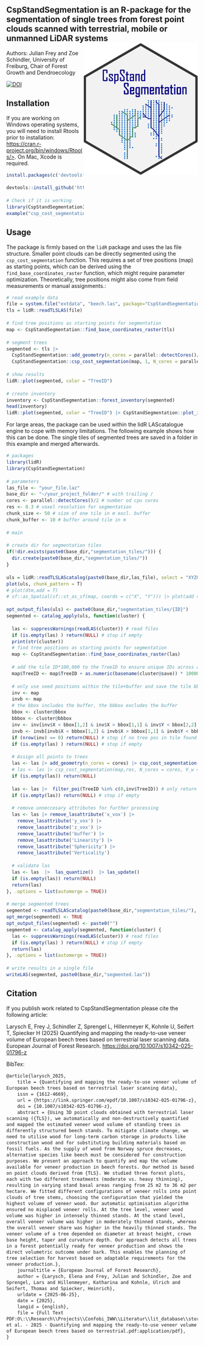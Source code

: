 ## CspStandSegmentation is an R-package for the segmentation of single trees from forest point clouds scanned with terrestrial, mobile or unmanned LiDAR systems <img src="https://github.com/JulFrey/CspStandSegmentation/blob/main/inst/figures/csp_logo.png" align="right" width = 300/>

Authors: Julian Frey and Zoe Schindler, University of Freiburg, Chair of Forest Growth and Dendroecology


[![DOI](https://zenodo.org/badge/DOI/10.5281/zenodo.17294732.svg)](https://doi.org/10.5281/zenodo.17294732)




## Installation

If you are working on Windows operating systems, you will need to install Rtools prior to installation: https://cran.r-project.org/bin/windows/Rtools/>. On Mac, Xcode is required. 

```R
install.packages(c('devtools', 'Rcpp', 'lidR', 'dbscan', 'igraph', 'foreach', 'doParallel','magrittr', 'data.table'))

devtools::install_github('https://github.com/JulFrey/CspStandSegmentation')

# Check if it is working
library(CspStandSegmentation)
example("csp_cost_segmentation")

```

## Usage
The package is firmly based on the `lidR` package and uses the las file structure. Smaller point clouds can be directly segmented using the ```csp_cost_segmentation``` function. This requires a set of tree positions (map) as starting points, which can be derived using the ```find_base_coordinates_raster``` function, which might require parameter optimization. Theoretically, tree positions might also come from field measurements or manual assignments.:

```R
# read example data
file = system.file("extdata", "beech.las", package="CspStandSegmentation")
tls = lidR::readTLSLAS(file)

# find tree positions as starting points for segmentation
map <- CspStandSegmentation::find_base_coordinates_raster(tls)

# segment trees
segmented <- tls |>
  CspStandSegmentation::add_geometry(n_cores = parallel::detectCores()/2) |>
  CspStandSegmentation::csp_cost_segmentation(map, 1, N_cores = parallel::detectCores()/2)

# show results
lidR::plot(segmented, color = "TreeID")

# create inventory
inventory <- CspStandSegmentation::forest_inventory(segmented)
head(inventory)
lidR::plot(segmented, color = "TreeID") |> CspStandSegmentation::plot_inventory(inventory)
```

For large areas, the package can be used within the lidR LAScatalogue engine to cope with memory limitations. The following example shows how this can be done. The single tiles of segmented trees are saved in a folder in this example and merged afterwards. 

```R
# packages
library(lidR)
library(CspStandSegmentation)

# parameters
las_file <- "your_file.laz"
base_dir <- "~/your_project_folder/" # with trailing /
cores <- parallel::detectCores()/2 # number od cpu cores 
res <- 0.3 # voxel resolution for segmentation
chunk_size <- 50 # size of one tile in m excl. buffer
chunk_buffer <- 10 # buffer around tile in m

# main

# create dir for segmentation tiles
if(!dir.exists(paste0(base_dir,"segmentation_tiles/"))) {
  dir.create(paste0(base_dir,"segmentation_tiles/"))
}

uls = lidR::readTLSLAScatalog(paste0(base_dir,las_file), select = "XYZ0", chunk_size = chunk_size, chunk_buffer = chunk_buffer)
plot(uls, chunk_pattern = T)
# plot(dtm,add = T)
# sf::as_Spatial(sf::st_as_sf(map, coords = c("X", "Y"))) |> plot(add = T)

opt_output_files(uls) <- paste0(base_dir,"segmentation_tiles/{ID}")
segmented <- catalog_apply(uls, function(cluster) {
  
  las <- suppressWarnings(readLAS(cluster)) # read files
  if (is.empty(las) ) return(NULL) # stop if empty
  print(str(cluster))
  # find tree positions as starting points for segmentation
  map <- CspStandSegmentation::find_base_coordinates_raster(las)
  
  # add the tile ID*100,000 to the TreeID to ensure unique IDs across all tiles
  map$TreeID <- map$TreeID + as.numeric(basename(cluster@save)) * 100000
  
  # only use seed positions within the tile+buffer and save the tile bbox to only return tree pos within the tile (excl. buffer)
  inv <- map
  invb <- map
  # the bbox includes the buffer, the bbbox excludes the buffer 
  bbox <- cluster@bbox
  bbbox <- cluster@bbbox
  inv <- inv[inv$X < bbox[1,2] & inv$X > bbox[1,1] & inv$Y < bbox[2,2] & inv$Y > bbox[2,1],]
  invb <- invb[invb$X < bbbox[1,2] & invb$X > bbbox[1,1] & invb$Y < bbbox[2,2] & invb$Y > bbbox[2,1],]
  if (nrow(inv) == 0) return(NULL) # stop if no tree pos in tile found
  if (is.empty(las) ) return(NULL) # stop if empty
  
  # Assign all points to trees
  las <- las |> add_geometry(n_cores = cores) |> csp_cost_segmentation(invb,res, N_cores = cores, V_w = 0.5)
  # las <- las |> csp_cost_segmentation(map,res, N_cores = cores, V_w = 0.5) # this is a faster version which does not make use of the geometric feature weights
  if (is.empty(las)) return(NULL)
  
  las <- las |>  filter_poi(TreeID %in% c(0,inv$TreeID)) # only return trees within the tile
  if (is.empty(las)) return(NULL) # stop if empty
  
  # remove unneccesary attributes for further processing 
  las <- las |> remove_lasattribute('x_vox') |> 
    remove_lasattribute('y_vox') |> 
    remove_lasattribute('z_vox') |> 
    remove_lasattribute('buffer') |>
    remove_lasattribute('Linearity') |>
    remove_lasattribute('Sphericity') |>
    remove_lasattribute('Verticality')
  
  # validate las
  las <- las  |>  las_quantize()  |> las_update()
  if (is.empty(las)) return(NULL)
  return(las)
}, .options = list(automerge = TRUE))

# merge segmented trees
segmented <- readTLSLAScatalog(paste0(base_dir,"segmentation_tiles/"), select = "xyz0", chunk_buffer = 0)
opt_merge(segmented) <- TRUE
opt_output_files(segmented) <- paste0("")
segmented <- catalog_apply(segmented, function(cluster) {
  las <- suppressWarnings(readLAS(cluster)) # read files
  if (is.empty(las) ) return(NULL) # stop if empty
  return(las)
}, .options = list(automerge = TRUE))

# write results in a single file
writeLAS(segmented, paste0(base_dir,"segmented.las"))
```

## Citation
If you publish work related to CspStandSegmentation please cite the following article:

Larysch E, Frey J, Schindler Z, Sprengel L, Hillenmeyer K, Kohnle U, Seifert T, Spiecker H (2025) Quantifying and mapping the ready-to-use veneer volume of European beech trees based on terrestrial laser scanning data. European Journal of Forest Research. https://doi.org/10.1007/s10342-025-01796-z

BibTex:
```
@article{larysch_2025,
	title = {Quantifying and mapping the ready-to-use veneer volume of European beech trees based on terrestrial laser scanning data},
	issn = {1612-4669},
	url = {https://link.springer.com/epdf/10.1007/s10342-025-01796-z},
	doi = {10.1007/s10342-025-01796-z},
	abstract = {Using 3D point clouds obtained with terrestrial laser scanning ({TLS}), we automatically and non-destructively quantified and mapped the estimated veneer wood volume of standing trees in differently structured beech stands. To mitigate climate change, we need to utilise wood for long-term carbon storage in products like construction wood and for substituting building materials based on fossil fuels. As the supply of wood from Norway spruce decreases, alternative species like beech must be considered for construction purposes. We present an approach to quantify and map the volume available for veneer production in beech forests. Our method is based on point clouds derived from {TLS}. We studied three forest plots, each with two different treatments (moderate vs. heavy thinning), resulting in varying stand basal areas ranging from 25 m2 to 36 m2 per hectare. We fitted different configurations of veneer rolls into point clouds of tree stems, choosing the configuration that yielded the highest volume of veneer wood. Our automatic optimisation algorithm ensured no misplaced veneer rolls. At the tree level, veneer wood volume was higher in intensely thinned stands. At the stand level, overall veneer volume was higher in moderately thinned stands, whereas the overall veneer share was higher in the heavily thinned stands. The veneer volume of a tree depended on diameter at breast height, crown base height, taper and curvature depth. Our approach detects all trees in a forest potentially ready for veneer production and shows the direct volumetric outcome under bark. This enables the planning of tree selection for harvest based on adaptable requirements for the veneer production.},
	journaltitle = {European Journal of Forest Research},
	author = {Larysch, Elena and Frey, Julian and Schindler, Zoe and Sprengel, Lars and Hillenmeyer, Katharina and Kohnle, Ulrich and Seifert, Thomas and Spiecker, Heinrich},
	urldate = {2025-06-25},
	date = {2025},
	langid = {english},
	file = {Full Text PDF:O\:\\Research\\Projects\\Confobi_IWW\\Literatur\\lit_database\\storage\\R7Q8BFU5\\Larysch et al. - 2025 - Quantifying and mapping the ready-to-use veneer volume of European beech trees based on terrestrial.pdf:application/pdf},
}
```

